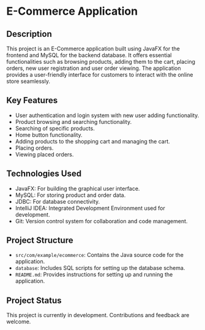 # E-Commerce Application

## Description
This project is an E-Commerce application built using JavaFX for the frontend and MySQL for the backend database. It offers essential functionalities such as browsing products, adding them to the cart, placing orders, new user registration and user order viewing. The application provides a user-friendly interface for customers to interact with the online store seamlessly.

## Key Features
- User authentication and login system with new user adding functionality.
- Product browsing and searching functionality.
- Searching of specific products.
- Home button functionality.
- Adding products to the shopping cart and managing the cart.
- Placing orders.
- Viewing placed orders.
  
## Technologies Used
- JavaFX: For building the graphical user interface.
- MySQL: For storing product and order data.
- JDBC: For database connectivity.
- IntelliJ IDEA: Integrated Development Environment used for development.
- Git: Version control system for collaboration and code management.

## Project Structure
- `src/com/example/ecommerce`: Contains the Java source code for the application.
- `database`: Includes SQL scripts for setting up the database schema.
- `README.md`: Provides instructions for setting up and running the application.

## Project Status
This project is currently in development. Contributions and feedback are welcome.

